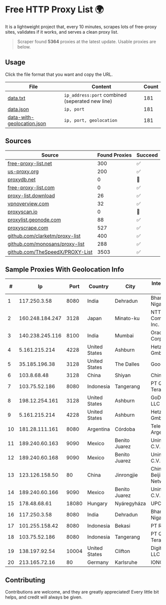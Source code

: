 
# Free HTTP Proxy List 🌍

It is a lightweight project that, every 10 minutes, scrapes lots of free-proxy sites, validates if it works, and serves a clean proxy list.


> Scraper found **5364** proxies at the latest update. Usable proxies are below.

## Usage

Click the file format that you want and copy the URL.


|File|Content|Count|
|----|-------|-----|
|[data.txt](https://raw.githubusercontent.com/themiralay/Proxy-List-World/master/data.txt)|`ip_address:port` combined (seperated new line)|181|
|[data.json](https://raw.githubusercontent.com/themiralay/Proxy-List-World/master/data.json)|`ip, port`|181|
|[data-with-geolocation.json](https://raw.githubusercontent.com/themiralay/Proxy-List-World/master/data-with-geolocation.json)|`ip, port, geolocation`|181|

## Sources

|Source|Found Proxies|Succeed|
|------|-------------|-------|
|[free-proxy-list.net](https://free-proxy-list.net)|300|✅|
|[us-proxy.org](https://www.us-proxy.org)|200|✅|
|[proxydb.net](http://proxydb.net)|0|🚫|
|[free-proxy-list.com](https://free-proxy-list.com/?page=&port=&type%5B%5D=http&type%5B%5D=https&up_time=0&search=Search)|0|✅|
|[proxy-list.download](https://www.proxy-list.download/HTTP)|26|✅|
|[vpnoverview.com](https://vpnoverview.com/privacy/anonymous-browsing/free-proxy-servers)|32|✅|
|[proxyscan.io](https://www.proxyscan.io)|0|🚫|
|[proxylist.geonode.com](https://proxylist.geonode.com/api/proxy-list?limit=300&page=1&sort_by=lastChecked&sort_type=desc&protocols=http,https)|88|✅|
|[proxyscrape.com](https://api.proxyscrape.com/v2/?request=displayproxies&protocol=http&timeout=10000&country=all&ssl=all&anonymity=all)|527|✅|
|[github.com/clarketm/proxy-list](https://raw.githubusercontent.com/clarketm/proxy-list/master/proxy-list-raw.txt)|400|✅|
|[github.com/monosans/proxy-list](https://raw.githubusercontent.com/monosans/proxy-list/main/proxies/http.txt)|288|✅|
|[github.com/TheSpeedX/PROXY-List](https://raw.githubusercontent.com/TheSpeedX/PROXY-List/master/http.txt)|3503|✅|


## Sample Proxies With Geolocation Info

|#|Ip|Port|Country|City|Internet Service Provider|
|-|--|----|-------|----|-------------------------|
|1|117.250.3.58|8080|India|Dehradun|Bharat Sanchar Nigam Ltd|
|2|160.248.184.247|3128|Japan|Minato-ku|NTT PC Communications, Inc.|
|3|140.238.245.116|8100|India|Mumbai|Oracle Corporation|
|4|5.161.215.214|4228|United States|Ashburn|Hetzner Online GmbH|
|5|35.185.196.38|3128|United States|The Dalles|Google LLC|
|6|103.8.68.48|3128|China|Shiyan|China Telecom|
|7|103.75.52.186|8080|Indonesia|Tangerang|PT Quantum Tera Network|
|8|198.12.254.161|3128|United States|Ashburn|GoDaddy.com, LLC|
|9|5.161.215.214|4228|United States|Ashburn|Hetzner Online GmbH|
|10|181.28.111.161|8080|Argentina|Córdoba|Telecom Argentina S.A|
|11|189.240.60.163|9090|Mexico|Benito Juarez|Uninet S.A. de C.V.|
|12|189.240.60.168|9090|Mexico|Benito Juarez|Uninet S.A. de C.V.|
|13|123.126.158.50|80|China|Jinrongjie|China Unicom Beijing Province Network|
|14|189.240.60.166|9090|Mexico|Benito Juarez|Uninet S.A. de C.V.|
|15|178.48.68.61|18080|Hungary|Nyáregyháza|UPC|
|16|117.250.3.58|8080|India|Dehradun|Bharat Sanchar Nigam Ltd|
|17|101.255.158.42|8080|Indonesia|Bekasi|PT Remala Abadi|
|18|103.75.52.186|8080|Indonesia|Tangerang|PT Quantum Tera Network|
|19|138.197.92.54|10004|United States|Clifton|DigitalOcean, LLC|
|20|213.165.72.16|80|Germany|Karlsruhe|IONOS SE|



## Contributing

Contributions are welcome, and they are greatly appreciated! Every
little bit helps, and credit will always be given.

